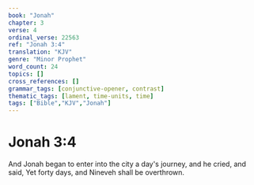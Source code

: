 ```yaml
---
book: "Jonah"
chapter: 3
verse: 4
ordinal_verse: 22563
ref: "Jonah 3:4"
translation: "KJV"
genre: "Minor Prophet"
word_count: 24
topics: []
cross_references: []
grammar_tags: [conjunctive-opener, contrast]
thematic_tags: [lament, time-units, time]
tags: ["Bible","KJV","Jonah"]
---
```


# Jonah 3:4

And Jonah began to enter into the city a day's journey, and he cried, and said, Yet forty days, and Nineveh shall be overthrown.
